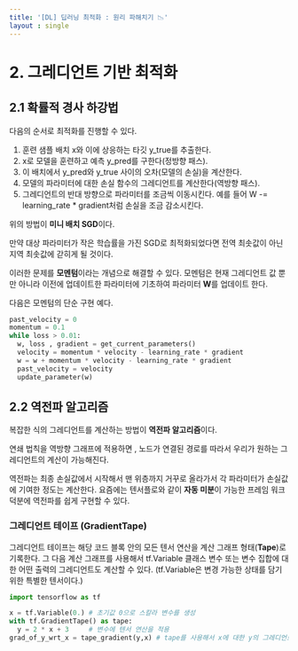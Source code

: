 ```yaml
---
title: '[DL] 딥러닝 최적화 : 원리 파해치기 📉'
layout : single
---
```


# 2. 그레디언트 기반 최적화 

## 2.1 확률적 경사 하강법

다음의 순서로 최적화를 진행할 수 있다.


1.   훈련 샘플 배치 x와 이에 상응하는 타깃 y_true를 추출한다.
2.   x로 모델을 훈련하고 예측 y_pred를 구한다(정방향 패스).
3.   이 배치에서 y_pred와 y_true 사이의 오차(모델의 손실)을 계산한다.
4.   모델의 파라미터에 대한 손실 함수의 그레디언트를 계산한다(역방향 패스).
5.   그레디언트의 반대 방향으로 파라미터를 조금씩 이동시킨다. 예를 들어 W -= learning_rate * gradient처럼 손실을 조금 감소시킨다.

위의 방법이 **미니 배치 SGD**이다.

만약 대상 파라미터가 작은 학습률을 가진 SGD로 최적화되었다면 전역 최솟값이 아닌 지역 최솟값에 갇히게 될 것이다.

이러한 문제를 **모멘텀**이라는 개념으로 해결할 수 있다. 모멘텀은 현재 그레디언트 값 뿐만 아니라 이전에 업데이트한 파라미터에 기초하여 파라미터 **W**를 업데이트 한다.

다음은 모멘텀의 단순 구현 예다.


```python
past_velocity = 0
momentum = 0.1
while loss > 0.01:
  w, loss , gradient = get_current_parameters()
  velocity = momentum * velocity - learning_rate * gradient
  w = w + momentum * velocity - learning_rate * gradient
  past_velocity = velocity
  update_parameter(w)
```

## 2.2 역전파 알고리즘

복잡한 식의 그레디언트를 계산하는 방법이 **역전파 알고리즘**이다.

연쇄 법칙을 역방향 그래프에 적용하면 , 노드가 연결된 경로를 따라서 우리가 원하는 그레디언트의 계산이 가능해진다. 

역전파는 최종 손실값에서 시작해서 맨 위층까지 거꾸로 올라가서 각 파라미터가 손실값에 기여한 정도는 계산한다. 요즘에는 텐서플로와 같이 **자동 미분**이 가능한 프레임 워크 덕분에 역전파를 쉽게 구현할 수 있다.

### 그레디언트 테이프 (GradientTape)
그레디언트 테이프는 해당 코드 블록 안의 모든 텐서 연산을 계산 그래프 형태(**Tape**)로 기록한다. 그 다음 계산 그래프를 사용해서 tf.Variable 클래스 변수 또는 변수 집합에 대한 어떤 출력의 그레디언트도 계산할 수 있다.
(tf.Variable은 변경 가능한 상태를 담기 위한 특별한 텐서이다.)


```python
import tensorflow as tf

x = tf.Variable(0.) # 초기값 0으로 스칼라 변수를 생성
with tf.GradientTape() as tape: 
  y = 2 * x + 3     # 변수에 텐서 연산을 적용
grad_of_y_wrt_x = tape_gradient(y,x) # tape를 사용해서 x에 대한 y의 그레디언트 계산

```
